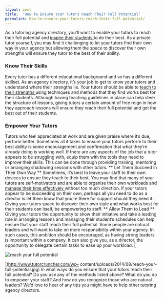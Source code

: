 ```yaml
---
layout: post
title:  "How to Ensure Your Tutors Reach Their Full Potential"
permalink: how-to-ensure-your-tutors-reach-their-full-potential/
---
```

As a tutoring agency directory, you’ll want to enable your tutors to reach
their full potential and [ inspire their students
](http://www.tutorcruncher.com/advice-for-tutors-how-to-inspire-learning/) to
do their best. As a private tutor yourself, you may find it challenging to let
your tutors find their own way in your agency but allowing them the space to
discover their own strengths will ensure they tutor to the best of their
ability. 

### Know Their Skills

Every tutor has a different educational
background and so has a different skillset. As an agency directory, it’s your
job to get to know your tutors and understand where their strengths lie. Your
tutors should be able to [ teach to their strengths
](http://www.tutorcruncher.com/improving-your-tuition-skills/) using
techniques and methods that they find works best for their students. Although
having teaching guidelines in place can help steer the structure of lessons,
giving tutors a certain amount of free reign in how they approach lessons will
ensure they reach their full potential and get the best out of their students.

### Empower Your Tutors

Tutors who feel appreciated at work and are given
praise where it’s due, perform better. Sometimes all it takes to ensure your
tutors perform to their best ability is some encouragement and confirmation
that what they’re already doing is working well. If there are any aspects of
the job that a tutor appears to be struggling with, equip them with the tools
they need to improve their skills. This can be done through providing
training, mentoring or arranging shadowing sessions with other tutors. ** Let
Them Succeed in Their Own Way ** Sometimes, it’s best to leave your staff to
their own devices to ensure they teach to their best. You may find that many
of your tutors are self-motivators and are able to organise their own
workloads and [ manage their time effectively
](http://www.tutorcruncher.com/time-management-techniques/) without too much
direction. If your tutors appear to be succeeding on their own, perhaps all
you need to do as a director is let them know that you’re there for support
should they need it. Giving your tutors space to discover their own style and
what works best for their students can itself, be empowering to staff. **
Allow Them to Lead ** Giving your tutors the opportunity to show their
initiative and take a leading role in arranging lessons and managing their
student’s schedules can help ensure that your staff reach their full
potential. Some people are natural leaders and will want to take on more
responsibility within your agency. In such cases, this ambition should be
encouraged, as having strong leaders is important within a company. It can
also give you, as a director, the opportunity to delegate certain tasks to
ease up your workload. [

![reach your full
potential](/img/blogs/reach-your-full-potential-300x200.jpg)

](http://www.tutorcruncher.com/wp-
content/uploads/2014/08/reach-your-full-potential.jpg) In what ways do you
ensure that your tutors reach their full potential? Do you use any of the
methods listed above? What do you do to empower your staff? And how do you
recognize those who are natural leaders? We’d love to hear of any tips you
might have to help other tutoring agency directors.
